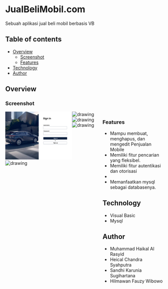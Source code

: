 # JualBeliMobil.com
Sebuah aplikasi jual beli mobil berbasis VB

## Table of contents

- [Overview](#overview)
  - [Screenshot](#screenshot)
  - [Features](#features)
- [Technology](#technology)
- [Author](#author)

## Overview

### Screenshot
<div style="display:flex;">
    <div>
        <img src="/Prototype/SigninPage.png" alt="drawing" width="400"  loading="lazy"/>
        <img src="./screenshot/2.png" alt="drawing" width="400"  loading="lazy"/>
    </div>
    <div>
        <img src="./screenshot/3.png" alt="drawing" width="400"  loading="lazy"/>
        <img src="./screenshot/4.png" alt="drawing" width="400"  loading="lazy"/>
        <img src="./screenshot/5.png" alt="drawing" width="400"  loading="lazy"/>
    </div>
<div>



### Features

- Mampu membuat, menghapus, dan mengedit Penjualan Mobile
- Memiliki fitur pencarian yang fleksibel.
- Memiliki fitur autentikasi dan otorisasi
-
- Memanfaatkan mysql sebagai databasenya.

## Technology

- Visual Basic
- Mysql

## Author

- Muhammad Haikal Al Rasyid
- Heical Chandra Syahputra
- Sandhi Karunia Sugihartana
- Hilmawan Fauzy Wibowo

